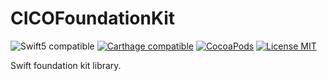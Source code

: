 # CICOFoundationKit

![Swift5 compatible][Swift5Badge] [![Carthage compatible][CartagheBadge]][CarthageLink] [![CocoaPods][PodBadge]][PodLink] [![License MIT][MITBadge]][MITLink]

Swift foundation kit library.

[Swift5Badge]: https://img.shields.io/badge/swift-5-orange.svg?style=flat
[Swift5Link]: https://developer.apple.com/swift/

[CartagheBadge]: https://img.shields.io/badge/Carthage-compatible-4BC51D.svg?style=flat
[CarthageLink]: https://github.com/Carthage/Carthage

[PodBadge]: https://img.shields.io/cocoapods/v/CICIFoundationKit.svg
[PodLink]: http://cocoadocs.org/docsets/CICIFoundationKit

[MITBadge]: https://img.shields.io/badge/License-MIT-blue.svg?style=flat
[MITLink]: https://github.com/cicout/cico_foundation_kit/blob/develop/LICENSE